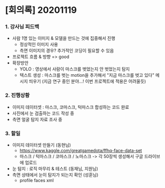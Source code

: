 # [회의록] 20201119

### 1. 강사님 피드백

* 사람 1명 있는 이미지 & 모델을 만드는 것에 집중해서 진행
  * 정상적인 이미지 사용
  * 측면 이미지의 경우? 추가적인 코딩이 필요할 수 있음
* 프로젝트 흐름 & 방향 => good
* 확장방안
  * YOLO : 영상에서 사람이 마스크를 벗었는지 안 벗었는지 탐지
  * 텍스트 생성 : 마스크를 벗는 motion을 추가해서 "지금 마스크를 벗고 있다" 메시지 띄우기
    (지금 연구 중인 분야...! 이번 프로젝트에 적용은 어려울듯)



### 2. 진행상황

* 이미지 데이터셋 : 마스크, 코마스크, 턱마스크 합성하는 코드 완료
* 사진에서 눈 검출하는 코드 작성 중
* 측면 얼굴 탐지 자료 조사 중



### 3. 할일

* 이미지 데이터셋 만들기 (동현님)
  * https://www.kaggle.com/greatgamedota/ffhq-face-data-set
  * 마스크 / 턱마스크 / 코마스크 / 노마스크 -> 각 50장씩 생성해서 구글 드라이브에 업로드
* 눈 탐지 : 로직 마무리 & 테스트 (동재님, 지원님)
* 측면 상태에서 눈이 탐지가 되는지 확인 (성훈님)
  * profile faces xml